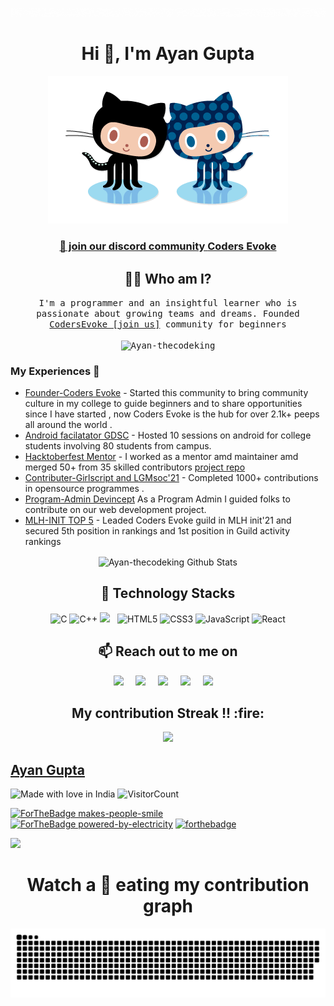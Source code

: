  <p align="center">
     <a href="https://github.com/Ayan-thecodeking"><img src="https://github.com/Ayan-thecodeking/Ayan-thecodeking/blob/main/Hello.gif" /></a> 
</p>



<h1 align="center">Hi 👋, I'm Ayan Gupta</h1>


 <p align="center">
    <a href="https://github.com/Ayan-thecodeking"><img src="https://github.com/Ayan-thecodeking/Ayan-thecodeking/blob/main/forkit.gif" /></a> 
</p>

  <h3 align="center">
    <a href="https://discord.gg/FZusE7FH4q">👋 join our discord community <strong>Coders Evoke</strong> </a>
    </h3>
<h2 align="center"> 👨‍💻 Who am I?</h2>

<p align="center">
  <samp>
I'm a programmer and an insightful learner who is passionate about growing teams and dreams. Founded <a href="https://discord.gg/FZusE7FH4q">CodersEvoke [join us]</a> community for beginners 
  </samp><br><br>
   <samp>
     <img src="https://komarev.com/ghpvc/?username=Ayan-thecodeking" alt="Ayan-thecodeking" /> 
    </p>
 
 ### My Experiences 🙌
- [Founder-Coders Evoke](https://github.com/Coders-Evoke-Community) - Started this community to bring community culture in my college to guide beginners and to share opportunities since I have started , now Coders Evoke is the hub for over 2.1k+ peeps all around the world . 
 - [Android facilatator GDSC](https://gdsc.community.dev/shri-shankaracharya-institute-of-technology-management-bhilai/) - Hosted 10 sessions on android for college students involving 80 students from campus.
- [Hacktoberfest Mentor](https://hacktoberfest.digitalocean.com/) - I worked as a mentor amd maintainer amd merged 50+ from 35 skilled contributors <a href="https://github.com/Coders-Evoke-Community/Amazing-Frontend_Templates">project repo</a>
- [Contributer-Girlscript and LGMsoc'21](https://gssoc.girlscript.tech/) - Completed 1000+ contributions in opensource programmes . 
- [Program-Admin Devincept](https://devincept.codes/projects.html) As a Program Admin I guided folks to contribute on our web development project.
- [MLH-INIT TOP 5](https://twitter.com/CodeXayan_/status/1409579661458219012?s=19) - Leaded Coders Evoke guild in MLH init'21 and secured 5th position in rankings and 1st position in Guild activity rankings 
 
<!-- <h2 align="center"> 🔭 Technology Stack</h2>
<p align="center">
  <img src="https://img.shields.io/badge/node.js%20-%2343853D.svg?&style=for-the-badge&logo=node.js&logoColor=white" />&nbsp;&nbsp;&nbsp;
  <img src="https://img.shields.io/badge/react%20-%2300D9FF.svg?&style=for-the-badge&logo=react&logoColor=white" />&nbsp;&nbsp;&nbsp;
  <img src="https://img.shields.io/badge/flask%20-%231572B6.svg?&style=for-the-badge&logo=flask&logoColor=white" />&nbsp;&nbsp;
  <img src="https://img.shields.io/badge/django%20-%231572B6.svg?&style=for-the-badge&logo=django&logoColor=white" />&nbsp;&nbsp;
  <img src="https://img.shields.io/badge/docker%20-%231572B6.svg?&style=for-the-badge&logo=docker&logoColor=white" />&nbsp;&nbsp; 
  <img src="https://img.shields.io/badge/javascript%20-%231572B6.svg?&style=for-the-badge&logo=javascript&logoColor=white" />&nbsp;&nbsp;
  <img src="https://img.shields.io/badge/mongodb%20-%231572B6.svg?&style=for-the-badge&logo=mongodb&logoColor=white" />&nbsp;&nbsp;
  <img src="https://img.shields.io/badge/mysql%20-%231572B6.svg?&style=for-the-badge&logo=mysql&logoColor=white" />&nbsp;&nbsp;
  <img src="https://img.shields.io/badge/python%20-%231572B6.svg?&style=for-the-badge&logo=python&logoColor=yellow" />&nbsp;&nbsp;
  <img src="https://img.shields.io/badge/nginx%20-%231572B6.svg?&style=for-the-badge&logo=nginx&logoColor=red" />&nbsp;&nbsp;
  <img src="https://img.shields.io/badge/angular%20-%231572B6.svg?&style=for-the-badge&logo=angular&logoColor=white" />&nbsp;&nbsp;
  <img src="https://img.shields.io/badge/travis%20-%231572B6.svg?&style=for-the-badge&logo=travis&logoColor=white" />&nbsp;&nbsp;
  <img src="https://img.shields.io/badge/neo4j%20-%231572B6.svg?&style=for-the-badge&logo=neo4j&logoColor=white" />&nbsp;&nbsp;
  <img src="https://img.shields.io/badge/tensorflow%20-%231572B6.svg?&style=for-the-badge&logo=tensorflow&logoColor=white" />&nbsp;&nbsp;
  <img src="https://img.shields.io/badge/heroku%20-%231572B6.svg?&style=for-the-badge&logo=heroku&logoColor=white" />&nbsp;&nbsp;
  <img src="https://img.shields.io/badge/git%20-%231572B6.svg?&style=for-the-badge&logo=git&logoColor=white" />&nbsp;&nbsp;
  <img src="https://img.shields.io/badge/kubernetes%20-%231572B6.svg?&style=for-the-badge&logo=kubernetes&logoColor=white" />&nbsp;&nbsp; 
</p>
 -->
<div align="center">

<img align="center" src="https://github-readme-stats.vercel.app/api?username=Ayan-thecodeking&include_all_commits=true&count_private=true&show_icons=true&line_height=20&title_color=7A7ADB&icon_color=2234AE&text_color=D3D3D3&bg_color=0,000000,130F40" alt="Ayan-thecodeking Github Stats">

</div>


<h2 align="center"> 🔭 Technology Stacks</h2>
<p align="center">
 <img alt="C" src="https://img.shields.io/badge/c-%2300599C.svg?&style=for-the-badge&logo=c&logoColor=white"/>
 <img alt="C++" src="https://img.shields.io/badge/c++-%2300599C.svg?&style=for-the-badge&logo=c%2B%2B&ogoColor=white"/>
 <img src="https://img.shields.io/badge/git%20-%231572B6.svg?&style=for-the-badge&logo=git&logoColor=white" />&nbsp;&nbsp;
 <img alt="HTML5" src="https://img.shields.io/badge/html5-%23E34F26.svg?&style=for-the-badge&logo=html5&logoColor=white"/>
 <img alt="CSS3" src="https://img.shields.io/badge/css3-%231572B6.svg?&style=for-the-badge&logo=css3&logoColor=white"/>
 <img alt="JavaScript" src="https://img.shields.io/badge/javascript-%23323330.svg?&style=for-the-badge&logo=javascript&logoColor=%23F7DF1E"/>
 <img alt="React" src="https://img.shields.io/badge/react-%2320232a.svg?&style=for-the-badge&logo=react&logoColor=%2361DAFB"/>
</p>

<h2 align="center">📫 Reach out to me on</h2>
<p align="center">
  <a target="_blank"href="https://www.linkedin.com/in/https://www.linkedin.com/in/ayan-gupta-%F0%9F%87%AE%F0%9F%87%B3-924833201/"><img src="https://img.shields.io/badge/linkedin-%230077B5.svg?&style=for-the-badge&logo=linkedin&logoColor=white" /></a>&nbsp;&nbsp;&nbsp;&nbsp;
  <a target="_blank"href="https://twitter.com/CodeXayan_?s=09"><img src="https://img.shields.io/badge/twitter-%231DA1F2.svg?&style=for-the-badge&logo=twitter&logoColor=white" /></a>&nbsp;&nbsp;&nbsp;&nbsp;
  <a href="mailto:guptajiayan111@gmail.com?subject=Hello%20Harsh,%20From%20Github"><img src="https://img.shields.io/badge/gmail-%23D14836.svg?&style=for-the-badge&logo=gmail&logoColor=white" /></a>&nbsp;&nbsp;&nbsp;&nbsp;
  <a href="https://www.instagram.com/codexayan_/?r=nametag"><img src="https://img.shields.io/badge/instagram-%23D14836.svg?&style=for-the-badge&logo=instagram&logoColor=pink" /></a>&nbsp;&nbsp;&nbsp;&nbsp;
  <a href="https://ayangupta.substack.com/"><img src="https://img.shields.io/badge/hashnode-%27D1203.svg?&style=for-the-badge&logo=hashnode&logoColor=blue" /></a>&nbsp;&nbsp;&nbsp;&nbsp;
</p>
<h2 align="center">My contribution Streak !! :fire:</h2> 

<p align="center">
  <a href="#">
    <img src="https://github-readme-streak-stats.herokuapp.com/?user=Ayan-thecodeking&theme=dark&hide_border=true&background=0D1117&stroke=0000"/>
  </a>
</p>



## [Ayan Gupta](https://Ayan-thecodeking.github.io/Portfolio/)
![Made with love in India](https://madewithlove.now.sh/in?heart=true&template=for-the-badge)
![VisitorCount](https://profile-counter.glitch.me/Ayan-thecodeking/count.svg)

[![ForTheBadge makes-people-smile](http://ForTheBadge.com/images/badges/makes-people-smile.svg)](http://ForTheBadge.com)
[![ForTheBadge powered-by-electricity](http://ForTheBadge.com/images/badges/powered-by-electricity.svg)](http://ForTheBadge.com)
[![forthebadge](https://forthebadge.com/images/badges/powered-by-coffee.svg)](https://forthebadge.com)

![](https://activity-graph.herokuapp.com/graph?username=Ayan-thecodeking&theme=github)
<h1 align = 'Center'>Watch a 🐍 eating my contribution graph</h1>
<p align="center">
  <img src="https://github.com/Ayan-thecodeking/ayan-thecodeking/blob/output/github-contribution-grid-snake.svg" alt="snake"></center>
</p>

<!-- https://github.com/Ayan-thecodeking/ayan-thecodeking/blob/output/github-contribution-grid-snake.gif?raw=true -->
